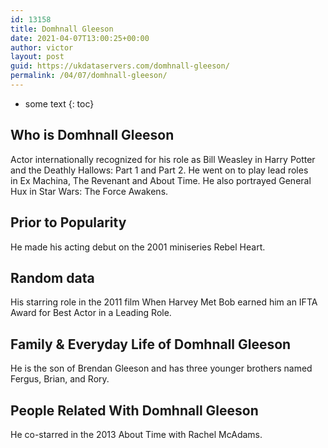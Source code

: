 ```yaml
---
id: 13158
title: Domhnall Gleeson
date: 2021-04-07T13:00:25+00:00
author: victor
layout: post
guid: https://ukdataservers.com/domhnall-gleeson/
permalink: /04/07/domhnall-gleeson/
---
```


* some text
{: toc}


## Who is Domhnall Gleeson



Actor internationally recognized for his role as Bill Weasley in Harry Potter and the Deathly Hallows: Part 1 and Part 2. He went on to play lead roles in Ex Machina, The Revenant and About Time. He also portrayed General Hux in Star Wars: The Force Awakens.

                
                
                
## Prior to Popularity



He made his acting debut on the 2001 miniseries Rebel Heart. 

                
                
                
## Random data



His starring role in the 2011 film When Harvey Met Bob earned him an IFTA Award for Best Actor in a Leading Role.

                
                
                
## Family & Everyday Life of Domhnall Gleeson



He is the son of Brendan Gleeson and has three younger brothers named Fergus, Brian, and Rory.

                
                
                
## People Related With Domhnall Gleeson



He co-starred in the 2013 About Time with Rachel McAdams.

                
              
            
          
          
          